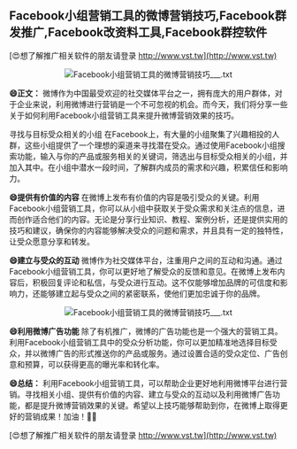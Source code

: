 ## **Facebook小组营销工具的微博营销技巧,Facebook群发推广,Facebook改资料工具,Facebook群控软件**

[😍想了解推广相关软件的朋友请登录 http://www.vst.tw](http://www.vst.tw)

 <center><img src="https://vst.tw/MP4/tuiguang/png/5.png" alt="Facebook小组营销工具的微博营销技巧___.txt"></center>

**😄正文：**
微博作为中国最受欢迎的社交媒体平台之一，拥有庞大的用户群体，对于企业来说，利用微博进行营销是一个不可忽视的机会。而今天，我们将分享一些关于如何利用Facebook小组营销工具来提升微博营销效果的技巧。

寻找与目标受众相关的小组
在Facebook上，有大量的小组聚集了兴趣相投的人群，这些小组提供了一个理想的渠道来寻找潜在受众。通过使用Facebook小组搜索功能，输入与你的产品或服务相关的关键词，筛选出与目标受众相关的小组，并加入其中。在小组中潜水一段时间，了解群内成员的需求和兴趣，积累信任和影响力。

**😄提供有价值的内容**
在微博上发布有价值的内容是吸引受众的关键。利用Facebook小组营销工具，你可以从小组中获取关于受众需求和关注点的信息，进而创作适合他们的内容。无论是分享行业知识、教程、案例分析，还是提供实用的技巧和建议，确保你的内容能够解决受众的问题和需求，并且具有一定的独特性，让受众愿意分享和转发。

**😄建立与受众的互动**
微博作为社交媒体平台，注重用户之间的互动和沟通。通过Facebook小组营销工具，你可以更好地了解受众的反馈和意见。在微博上发布内容后，积极回复评论和私信，与受众进行互动。这不仅能够增加品牌的可信度和影响力，还能够建立起与受众之间的紧密联系，使他们更加忠诚于你的品牌。

 <center><img src="https://vst.tw/MP4/tuiguang/png/4.png" alt="Facebook小组营销工具的微博营销技巧___.txt"></center>

**😄利用微博广告功能**
除了有机推广，微博的广告功能也是一个强大的营销工具。利用Facebook小组营销工具中的受众分析功能，你可以更加精准地选择目标受众，并以微博广告的形式推送你的产品或服务。通过设置合适的受众定位、广告创意和预算，可以获得更高的曝光率和转化率。

**😄总结：**
利用Facebook小组营销工具，可以帮助企业更好地利用微博平台进行营销。寻找相关小组、提供有价值的内容、建立与受众的互动以及利用微博广告功能，都是提升微博营销效果的关键。希望以上技巧能够帮助到你，在微博上取得更好的营销成果！加油！💪🏻

[😍想了解推广相关软件的朋友请登录 http://www.vst.tw](http://www.vst.tw)



